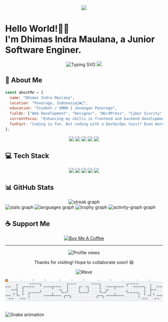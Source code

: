 <div align="center">
  <img src="https://profile-counter.glitch.me/YOkSipMksi/count.svg?"  />
</div>

###

# Hello World!👋🏻<br> I'm Dhimas Indra Maulana, a Junior Software Enginer.

<div align="center">
  <img src="https://readme-typing-svg.herokuapp.com?font=Fira+Code&size=25&duration=3000&pause=1000&color=1AF761&center=true&vCenter=true&width=435&lines=Full+Stack+Developer;Open+Source+Enthusiast;Problem+Solver;Creative+Thinker" alt="Typing SVG" />

  <img src="https://raw.githubusercontent.com/Username/Username/main/assets/wave.gif" width="70">
</div>

## 📌 About Me

```javascript
const aboutMe = {
  name: "Dhimas Indra Maulana",
  location: "Ponorogo, Indonesia🦚❤️🤍",
  education: "Student / SMKN 1 Jenangan Ponorogo",
  fields: ["Web Development", "Designer", "WordPress", "Cyber Scurity", "UI/UX"],
  currentFocus: "Enhancing my skills in frontend and backend development to build dynamic and responsive web applications.",
  funFact: "Coding is fun. But coding with a DevSecOps twist? Even more exciting!"
};
```

<p align="center">
  <a href="https://turbovibe.my.id/"><img src="https://img.shields.io/badge/Website-4285F4?style=for-the-badge&logo=GoogleChrome&logoColor=white"/></a>
  <a href="mailto:dhimasindramaulana@gmail.com"><img src="https://img.shields.io/badge/Email-D14836?style=for-the-badge&logo=gmail&logoColor=white"/></a>
  <a href="https://linkedin.com/in/yourusername"><img src="https://img.shields.io/badge/LinkedIn-0077B5?style=for-the-badge&logo=linkedin&logoColor=white"/></a>
  <a href="https://twitter.com/yourusername"><img src="https://img.shields.io/badge/Twitter-1DA1F2?style=for-the-badge&logo=twitter&logoColor=white"/></a>
  <a href="https://twitter.com/yourusername"><img src="https://img.shields.io/badge/Twitter-1DA1F2?style=for-the-badge&logo=twitter&logoColor=white"/></a>
</p>

## 💻 Tech Stack

<p align="center">
  <img src="https://img.shields.io/badge/JavaScript-F7DF1E?style=for-the-badge&logo=javascript&logoColor=black" />
  <img src="https://img.shields.io/badge/TypeScript-007ACC?style=for-the-badge&logo=typescript&logoColor=white" />
  <img src="https://img.shields.io/badge/React-20232A?style=for-the-badge&logo=react&logoColor=61DAFB" />
  <img src="https://img.shields.io/badge/Node.js-339933?style=for-the-badge&logo=nodedotjs&logoColor=white" />
  <img src="https://img.shields.io/badge/Express-000000?style=for-the-badge&logo=express&logoColor=white" />


## 📊 GitHub Stats

<div align="center">
  <img src="https://streak-stats.demolab.com?user=yoksipmksi&locale=en&mode=daily&theme=radical&hide_border=false&border_radius=5&order=3" height="150" alt="streak graph"  />
</div
<div align="center">
  <img src="https://github-readme-stats.vercel.app/api?username=yoksipmksi&hide_title=false&hide_rank=false&show_icons=true&include_all_commits=true&count_private=true&disable_animations=false&theme=radical&locale=en&hide_border=false&order=1" height="150" alt="stats graph"  />
  <img src="https://github-readme-stats.vercel.app/api/top-langs?username=yoksipmksi&locale=en&hide_title=false&layout=compact&card_width=320&langs_count=5&theme=radical&hide_border=false&order=2" height="150" alt="languages graph"  />
  <img src="https://github-profile-trophy.vercel.app?username=yoksipmksi&theme=radical&column=-1&row=1&margin-w=8&margin-h=8&no-bg=false&no-frame=false&order=4" height="150" alt="trophy graph"  />
  <img src="https://github-readme-activity-graph.vercel.app/graph?username=yoksipmksi&radius=16&theme=redical&area=true&order=5" height="300" alt="activity-graph graph"  />
</div>

###

###
## ☕ Support Me

<p align="center">
  <a href="https://www.buymeacoffee.com/yourusername" target="_blank">
    <img src="https://cdn.buymeacoffee.com/buttons/v2/default-yellow.png" alt="Buy Me A Coffee" height="60px" width="217px" />
  </a>
</p>

---

<div align="center">
  <img src="https://komarev.com/ghpvc/?username=yourusername&style=flat-square&color=blue" alt="Profile views" />
  
  <p>Thanks for visiting! Hope to collaborate soon! 😄</p>
  
  ![Wave](https://raw.githubusercontent.com/Username/Username/main/assets/bottom_wave.svg)
</div>

<picture>
  <source media="(prefers-color-scheme: dark)" srcset="https://raw.githubusercontent.com/YOkSipMksi/YOkSipMksi/output/pacman-contribution-graph-dark.svg">
  <source media="(prefers-color-scheme: light)" srcset="https://raw.githubusercontent.com/YOkSipMksi/YOkSipMksi/output/pacman-contribution-graph.svg">
  <img alt="pacman contribution graph" src="https://raw.githubusercontent.com/YOkSipMksi/YOkSipMksi/output/pacman-contribution-graph.svg">
</picture>

###

<img src="https://raw.githubusercontent.com/YOkSipMksi/YOkSipMksi/output/snake.svg" alt="Snake animation" />

###
